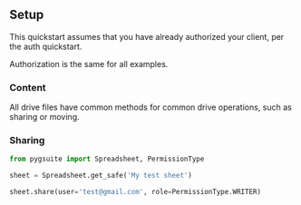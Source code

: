 ## Setup

This quickstart assumes that you have already authorized your client, per the auth quickstart.

Authorization is the same for all examples.

### Content
All drive files have common methods for common drive operations, such as sharing or moving.


### Sharing
```python
from pygsuite import Spreadsheet, PermissionType

sheet = Spreadsheet.get_safe('My test sheet')

sheet.share(user='test@gmail.com', role=PermissionType.WRITER)


```